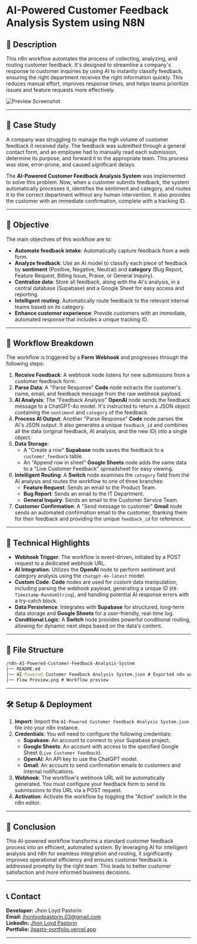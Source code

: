 # AI-Powered Customer Feedback Analysis System using N8N

## 📝 Description

This n8n workflow automates the process of collecting, analyzing, and routing customer feedback. It's designed to streamline a company's response to customer inquiries by using AI to instantly classify feedback, ensuring the right department receives the right information quickly. This reduces manual effort, improves response times, and helps teams prioritize issues and feature requests more effectively.

![Preview Screenshot](/images/make/AI-Powered-Customer-Feedback-Analysis-System.png)

-----

## 📖 Case Study

A company was struggling to manage the high volume of customer feedback it received daily. The feedback was submitted through a general contact form, and an employee had to manually read each submission, determine its purpose, and forward it to the appropriate team. This process was slow, error-prone, and caused significant delays.

The **AI-Powered Customer Feedback Analysis System** was implemented to solve this problem. Now, when a customer submits feedback, the system automatically processes it, identifies the sentiment and category, and routes it to the correct department without any human intervention. It also provides the customer with an immediate confirmation, complete with a tracking ID.

-----

## 🎯 Objective

The main objectives of this workflow are to:

  * **Automate feedback intake**: Automatically capture feedback from a web form.
  * **Analyze feedback**: Use an AI model to classify each piece of feedback by **sentiment** (Positive, Negative, Neutral) and **category** (Bug Report, Feature Request, Billing Issue, Praise, or General Inquiry).
  * **Centralize data**: Store all feedback, along with the AI's analysis, in a central database (Supabase) and a Google Sheet for easy access and reporting.
  * **Intelligent routing**: Automatically route feedback to the relevant internal teams based on its category.
  * **Enhance customer experience**: Provide customers with an immediate, automated response that includes a unique tracking ID.

-----

## 🧠 Workflow Breakdown

The workflow is triggered by a **Form Webhook** and progresses through the following steps:

1.  **Receive Feedback**: A webhook node listens for new submissions from a customer feedback form.
2.  **Parse Data**: A "Parse Response" **Code** node  extracts the customer's name, email, and feedback message from the raw webhook payload.
3.  **AI Analysis**: The "Feedback Analysis" **OpenAI** node  sends the feedback message to a ChatGPT-4o model. It's instructed to return a JSON object containing the `sentiment` and `category` of the feedback.
4.  **Process AI Output**: Another "Parse Response" **Code** node parses the AI's JSON output. It also generates a unique `feedback_id` and combines all the data (original feedback, AI analysis, and the new ID) into a single object.
5.  **Data Storage**:
      * A "Create a row" **Supabase** node saves the feedback to a `customer_feedback` table.
      * An "Append row in sheet" **Google Sheets** node adds the same data to a "Live Customer Feedback" spreadsheet for easy viewing.
6.  **Intelligent Routing**: A **Switch** node examines the `category` field from the AI analysis and routes the workflow to one of three branches:
      * **Feature Request**: Sends an email to the Product Team.
      * **Bug Report**: Sends an email to the IT Department.
      * **General Inquiry**: Sends an email to the Customer Service Team.
7.  **Customer Confirmation**: A "Send message to customer" **Gmail** node sends an automated confirmation email to the customer, thanking them for their feedback and providing the unique `feedback_id` for reference.

-----

## 🔧 Technical Highlights

  * **Webhook Trigger**: The workflow is event-driven, initiated by a POST request to a dedicated webhook URL.
  * **AI Integration**: Utilizes the **OpenAI** node to perform sentiment and category analysis using the `chatgpt-4o-latest` model.
  * **Custom Code**: **Code** nodes are used for custom data manipulation, including parsing the webhook payload, generating a unique ID (`FB-Timestamp-RandomString`), and handling potential AI response errors with a try-catch block.
  * **Data Persistence**: Integrates with **Supabase** for structured, long-term data storage and **Google Sheets** for a user-friendly, real-time log.
  * **Conditional Logic**: A **Switch** node provides powerful conditional routing, allowing for dynamic next steps based on the data's content.

-----

## 📂 File Structure
```cmd
/n8n-AI-Powered-Customer-Feedback-Analysis-System
│── README.md
│── AI-Powered Customer Feedback Analysis System.json # Exported n8n workflow
│── Flow Preview.png # Workflow preview
```

-----

## 🛠 Setup & Deployment

1.  **Import**: Import the `AI-Powered Customer Feedback Analysis System.json` file into your n8n instance.
2.  **Credentials**: You will need to configure the following credentials:
      * **Supabase**: An account to connect to your Supabase project.
      * **Google Sheets**: An account with access to the specified Google Sheet (`Live Customer Feedback`).
      * **OpenAI**: An API key to use the ChatGPT model.
      * **Gmail**: An account to send confirmation emails to customers and internal notifications.
3.  **Webhook**: The workflow's webhook URL will be automatically generated. You must configure your feedback form to send its submissions to this URL via a POST request.
4.  **Activation**: Activate the workflow by toggling the "Active" switch in the n8n editor.

-----

## 📌 Conclusion

This AI-powered workflow transforms a standard customer feedback process into an efficient, automated system. By leveraging AI for intelligent analysis and n8n for seamless integration and routing, it significantly improves operational efficiency and ensures customer feedback is addressed promptly by the right team. This leads to better customer satisfaction and more informed business decisions.

-----


## 📞 Contact
**Developer:** Jhon Loyd Pastorin  
**Email:** [jhonloydpastorin.03@gmail.com](mailto:jhonloydpastorin.03@gmail.com)  
**LinkedIn:** [Jhon Loyd Pastorin](www.linkedin.com/in/jhon-loyd-pastorin-a84000107)  
**Portfolio:** [jlpasto-portfolio.vercel.app](https://jlpasto-portfolio.vercel.app)  

-----
